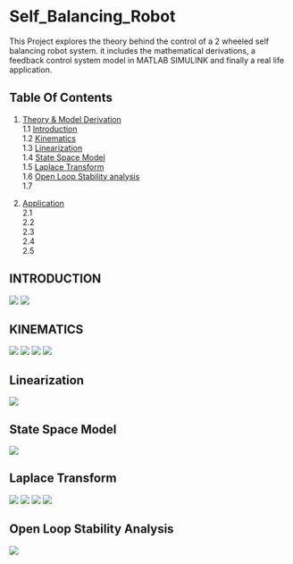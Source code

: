 # Self_Balancing_Robot
This Project explores the theory behind the control of a 2 wheeled self balancing robot system. it includes the mathematical derivations, a feedback control system model in MATLAB SIMULINK and finally a real life application. 



## Table Of Contents

1. [ Theory & Model Derivation ](#desc)  
     1.1 [Introduction](#intro)  
     1.2 [Kinematics ](#kinematics)   
     1.3 [Linearization ](#Linearization)   
     1.4 [State Space Model](#SPM)  
     1.5 [Laplace Transform](#LT)   
     1.6 [Open Loop Stability analysis](#stability)   
     1.7 [](#stability) 
    
2. [ Application ](#App)  
     2.1 [ ](#RAM)  
     2.2 [](#MAR)  
     2.3 [](#IR)  
     2.4 [](#RegisterA)   
     2.5 [](#micro)  
     

<a name="desc"></a>
<a name="intro"></a>
##                                     INTRODUCTION  
   <img src="Images/INTRODUCTION1.JPG">  
   <img src="Images/INTROUDCTION2.JPG">   
   
<a name="kinematics"></a>
##                                      KINEMATICS
   <img src="Images/KINEMATICS1.JPG">
   <img src="Images/KINEM2.JPG">
   <img src="Images/KINEMATICS4.JPG">
   <img src="Images/KINEMATICS5.JPG">
   

<a name="Linearization"></a>
##                                    Linearization  
   <img src="Images/Linearization.JPG">
   

<a name="SPM"></a>
##                                    State Space Model
   <img src="Images/SPM1.JPG">
   
   
<a name="LT"></a>
##                                     Laplace Transform
   <img src="Images/LAPLACE1.JPG">
   <img src="Images/LAPLACE2.JPG">
   <img src="Images/LAPLACE3.JPG">
   <img src="Images/LT4.JPG">

   

<a name="memory"></a>
##                                    Open Loop Stability Analysis 
  
   <img src="Images/OPEN_LOOP_RESPONSE.JPG">
  
